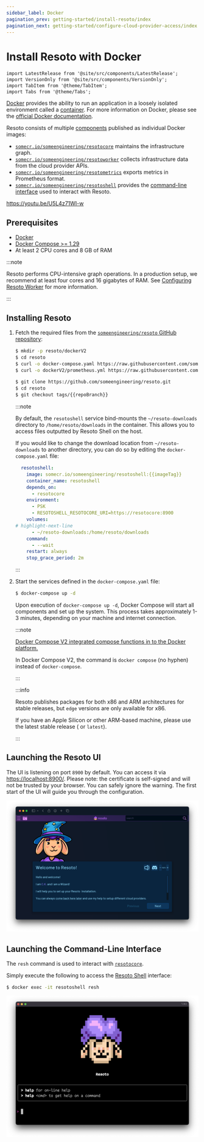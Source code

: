 ```yaml
---
sidebar_label: Docker
pagination_prev: getting-started/install-resoto/index
pagination_next: getting-started/configure-cloud-provider-access/index
---
```


# Install Resoto with Docker

```mdx-code-block
import LatestRelease from '@site/src/components/LatestRelease';
import VersionOnly from '@site/src/components/VersionOnly';
import TabItem from '@theme/TabItem';
import Tabs from '@theme/Tabs';
```

[Docker](https://docker.com) provides the ability to run an application in a loosely isolated environment called a [container](https://docs.docker.com/get-started/overview#containers). For more information on Docker, please see the [official Docker documentation](https://docs.docker.com).

Resoto consists of multiple [components](../../concepts/components/index.md) published as individual Docker images:

- [`somecr.io/someengineering/resotocore`](https://hub.docker.com/repository/docker/someengineering/resotocore) maintains the infrastructure graph.
- [`somecr.io/someengineering/resotoworker`](https://hub.docker.com/repository/docker/someengineering/resotoworker) collects infrastructure data from the cloud provider APIs.
- [`somecr.io/someengineering/resotometrics`](https://hub.docker.com/repository/docker/someengineering/resotometrics) exports metrics in Prometheus format.
- [`somecr.io/someengineering/resotoshell`](https://hub.docker.com/repository/docker/someengineering/resotoshell) provides the [command-line interface](../../reference/cli/index.md) used to interact with Resoto.

https://youtu.be/U5L4z71WI-w

## Prerequisites

- [Docker](https://docs.docker.com/get-started#download-and-install-docker)
- [Docker Compose >= 1.29](https://docs.docker.com/compose/install/)
- At least 2 CPU cores and 8 GB of RAM

:::note

Resoto performs CPU-intensive graph operations. In a production setup, we recommend at least four cores and 16 gigabytes of RAM. See [Configuring Resoto Worker](../../reference/configuration/worker.md#multi-core-machines) for more information.

:::

## Installing Resoto

1. Fetch the required files from the [`someengineering/resoto` GitHub repository](https://github.com/someengineering/resoto):

   <Tabs>
   <TabItem value="curl" label="curl">

   ```bash
   $ mkdir -p resoto/dockerV2
   $ cd resoto
   $ curl -o docker-compose.yaml https://raw.githubusercontent.com/someengineering/resoto/{{repoBranch}}/docker-compose.yaml
   $ curl -o dockerV2/prometheus.yml https://raw.githubusercontent.com/someengineering/resoto/{{repoBranch}}/dockerV2/prometheus.yml
   ```

   </TabItem>
   <TabItem value="git" label="git">

   ```bash
   $ git clone https://github.com/someengineering/resoto.git
   $ cd resoto
   $ git checkout tags/{{repoBranch}}
   ```

   </TabItem>
   </Tabs>

   :::note

   By default, the `resotoshell` service bind-mounts the `~/resoto-downloads` directory to `/home/resoto/downloads` in the container. This allows you to access files outputted by Resoto Shell on the host.

   If you would like to change the download location from `~/resoto-downloads` to another directory, you can do so by editing the `docker-compose.yaml` file:

   ```yaml
     resotoshell:
       image: somecr.io/someengineering/resotoshell:{{imageTag}}
       container_name: resotoshell
       depends_on:
         - resotocore
       environment:
         - PSK
         - RESOTOSHELL_RESOTOCORE_URI=https://resotocore:8900
       volumes:
   # highlight-next-line
         - ~/resoto-downloads:/home/resoto/downloads
       command:
         - --wait
       restart: always
       stop_grace_period: 2m
   ```

   :::

2. Start the services defined in the `docker-compose.yaml` file:

   ```bash
   $ docker-compose up -d
   ```

   Upon execution of `docker-compose up -d`, Docker Compose will start all components and set up the system. This process takes approximately 1-3 minutes, depending on your machine and internet connection.

   :::note

   [Docker Compose V2 integrated compose functions in to the Docker platform.](https://docs.docker.com/compose/#compose-v2-and-the-new-docker-compose-command)

   In Docker Compose V2, the command is `docker compose` (no hyphen) instead of `docker-compose`.

   :::

   <VersionOnly allowed="current">

   :::info

   Resoto publishes packages for both x86 and ARM architectures for stable releases, but `edge` versions are only available for x86.

   If you have an Apple Silicon or other ARM-based machine, please use the latest stable release (<LatestRelease /> or `latest`).

   :::

   </VersionOnly>

## Launching the Resoto UI

The UI is listening on port `8900` by default. You can access it via [https://localhost:8900/](https://localhost:8900/). Please note: the certificate is self-signed and will not be trusted by your browser. You can safely ignore the warning.
The first start of the UI will guide you through the configuration.

![](./img/ui-ck-wizard.png)


## Launching the Command-Line Interface

The `resh` command is used to interact with [`resotocore`](../../concepts/components/core.md).

Simply execute the following to access the [Resoto Shell](../../concepts/components/shell.md) interface:

```bash
$ docker exec -it resotoshell resh
```

![Resoto Shell](./img/resoto-shell.png)
